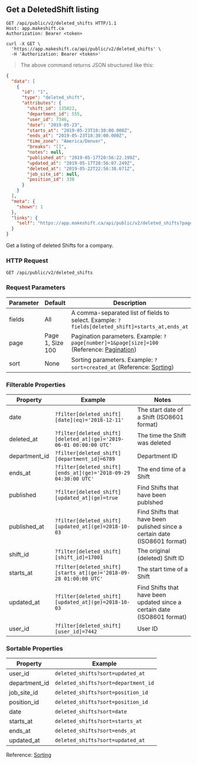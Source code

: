 ## Get a DeletedShift listing

```http
GET /api/public/v2/deleted_shifts HTTP/1.1
Host: app.makeshift.ca
Authorization: Bearer <token>
```

```shell
curl -X GET \
  'https://app.makeshift.ca/api/public/v2/deleted_shifts' \
  -H 'Authorization: Bearer <token>'
```

> The above command returns JSON structured like this:

```json
{
  "data": [
    {
      "id": "1",
      "type": "deleted_shift",
      "attributes": {
        "shift_id": 135022,
        "department_id": 555,
        "user_id": 7346,
        "date": "2019-05-23",
        "starts_at": "2019-05-23T10:30:00.000Z",
        "ends_at": "2019-05-23T18:30:00.000Z",
        "time_zone": "America/Denver",
        "breaks": "[]",
        "notes": null,
        "published_at": "2019-05-17T20:56:22.199Z",
        "updated_at": "2019-05-17T20:56:07.249Z",
        "deleted_at": "2019-05-22T22:56:38.671Z",
        "job_site_id": null,
        "position_id": 330
      }
    }
  ],
  "meta": {
    "shown": 1
  },
  "links": {
    "self": "https://app.makeshift.ca/api/public/v2/deleted_shifts?page%5Bnumber%5D=1&page%5Bsize%5D=100"
  }
}
```

Get a listing of deleted Shifts for a company.

### HTTP Request

`GET /api/public/v2/deleted_shifts`

### Request Parameters

Parameter | Default | Description
--------- | ------- | -----------
fields | All | A comma-separated list of fields to select. Example: `?fields[deleted_shift]=starts_at,ends_at`
page | Page 1, Size 100 | Pagination parameters. Example: `?page[number]=1&page[size]=100` (Reference: <a href='#pagination'>Pagination</a>)
sort | None | Sorting parameters. Example: `?sort=created_at` (Reference: <a href='#sorting'>Sorting</a>)

### Filterable Properties

Property | Example | Notes
-------- | ------- | -----
date | `?filter[deleted_shift][date](eq)='2018-12-11'` | The start date of a Shift (ISO8601 format)
deleted_at | `?filter[deleted_shift][deleted_at](ge)='2019-06-01 00:00:00 UTC'` | The time the Shift was deleted
department_id | `?filter[deleted_shift][department_id]=6789` | Department ID
ends_at | `?filter[deleted_shift][ends_at](ge)='2018-09-29 04:30:00 UTC'` | The end time of a Shift
published | `?filter[deleted_shift][updated_at](ge)=true` | Find Shifts that have been publshed
published_at | `?filter[deleted_shift][updated_at](ge)=2018-10-03` | Find Shifts that have been pulished since a certain date (ISO8601 format)
shift_id | `?filter[deleted_shift][shift_id]=17001` | The original (deleted) Shift ID
starts_at | `?filter[deleted_shift][starts_at](ge)='2018-09-28 01:00:00 UTC'` | The start time of a Shift
updated_at | `?filter[deleted_shift][updated_at](ge)=2018-10-03` | Find Shifts that have been updated since a certain date (ISO8601 format)
user_id | `?filter[deleted_shift][user_id]=7442` | User ID

### Sortable Properties

Property | Example
-------- | -------
user_id | `deleted_shifts?sort=updated_at`
department_id | `deleted_shifts?sort=department_id`
job_site_id | `deleted_shifts?sort=position_id`
position_id | `deleted_shifts?sort=position_id`
date | `deleted_shifts?sort=date`
starts_at | `deleted_shifts?sort=starts_at`
ends_at | `deleted_shifts?sort=ends_at`
updated_at | `deleted_shifts?sort=updated_at`

Reference: <a href='#sorting'>Sorting</a>


